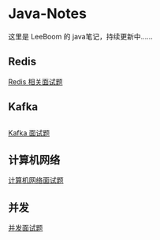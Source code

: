 # Java-Notes
这里是 LeeBoom 的 java笔记，持续更新中……

## Redis

[Redis 相关面试题](https://github.com/1eeBoom/Java-Notes/blob/main/Redis%20%E9%9D%A2%E8%AF%95%E9%A2%98.md)

## Kafka

## 

[Kafka 面试题](https://github.com/1eeBoom/Java-Notes/blob/main/Kafka%20%E9%9D%A2%E8%AF%95%E9%A2%98.md)

## 计算机网络

[计算机网络面试题](https://github.com/1eeBoom/Java-Notes/blob/main/%E8%AE%A1%E7%AE%97%E6%9C%BA%E7%BD%91%E7%BB%9C%E9%9D%A2%E8%AF%95%E9%A2%98.md)



## 并发

[并发面试题](https://github.com/1eeBoom/Java-Notes/blob/main/%E5%B9%B6%E5%8F%91%E9%9D%A2%E8%AF%95%E9%A2%98.md)

